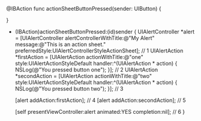 @IBAction func actionSheetButtonPressed(sender: UIButton) {
 
}

- (IBAction)actionSheetButtonPressed:(id)sender {
    UIAlertController *alert = [UIAlertController alertControllerWithTitle:@"My Alert"
            message:@"This is an action sheet." 
            preferredStyle:UIAlertControllerStyleActionSheet]; // 1
    UIAlertAction *firstAction = [UIAlertAction actionWithTitle:@"one"
            style:UIAlertActionStyleDefault handler:^(UIAlertAction * action) {
                NSLog(@"You pressed button one");
            }]; // 2
    UIAlertAction *secondAction = [UIAlertAction actionWithTitle:@"two"
            style:UIAlertActionStyleDefault handler:^(UIAlertAction * action) {
                NSLog(@"You pressed button two");
            }]; // 3
    
    [alert addAction:firstAction]; // 4
    [alert addAction:secondAction]; // 5
 
    [self presentViewController:alert animated:YES completion:nil]; // 6
}
 
